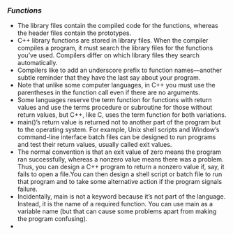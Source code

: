 ### ___Functions___

* The library files contain the compiled code for the functions, whereas the header files contain the prototypes.
* C++ library functions are stored in library files. When the compiler compiles a program, it must search the library files for the functions you’ve used. Compilers differ on which library
files they search automatically.
* Compilers like to add an underscore prefix to function names—another subtle reminder that they have the last say about your program.
* Note that unlike some computer languages, in C++ you must use the parentheses in the function call even if there are no arguments.
* Some languages reserve the term function for functions with return values and use the terms procedure or subroutine for those without return values, but C++, like C, uses the term function for both variations.
* main()’s return value is returned not to another part of the program but to the operating system. For example, Unix shell scripts and Window’s command-line interface
batch files can be designed to run programs and test their return values, usually called exit values.
* The normal convention is that an exit value of zero means the program ran successfully, whereas a nonzero value means there was a problem. Thus, you can design a C++
program to return a nonzero value if, say, it fails to open a file.You can then design a shell script or batch file to run that program and to take some alternative action if the program signals failure.
* Incidentally, main is not a keyword because it’s not part of the language. Instead, it is the name of a required function. You can use main as a variable name (but that can cause some problems apart from making the program confusing).
* 
